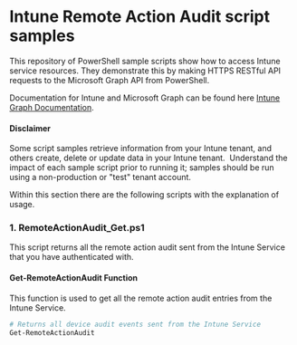 # Intune Remote Action Audit script samples

This repository of PowerShell sample scripts show how to access Intune service resources.  They demonstrate this by making HTTPS RESTful API requests to the Microsoft Graph API from PowerShell.

Documentation for Intune and Microsoft Graph can be found here [Intune Graph Documentation](https://learn.microsoft.com/graph/api/resources/intune-graph-overview).

#### Disclaimer
Some script samples retrieve information from your Intune tenant, and others create, delete or update data in your Intune tenant.  Understand the impact of each sample script prior to running it; samples should be run using a non-production or "test" tenant account. 

Within this section there are the following scripts with the explanation of usage.

### 1. RemoteActionAudit_Get.ps1
This script returns all the remote action audit sent from the Intune Service that you have authenticated with.

#### Get-RemoteActionAudit Function
This function is used to get all the remote action audit entries from the Intune Service.


```PowerShell
# Returns all device audit events sent from the Intune Service
Get-RemoteActionAudit

```
